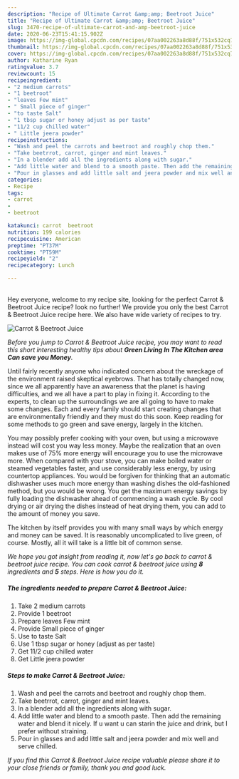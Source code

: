 ```yaml
---
description: "Recipe of Ultimate Carrot &amp;amp; Beetroot Juice"
title: "Recipe of Ultimate Carrot &amp;amp; Beetroot Juice"
slug: 3470-recipe-of-ultimate-carrot-and-amp-beetroot-juice
date: 2020-06-23T15:41:15.902Z
image: https://img-global.cpcdn.com/recipes/07aa002263a8d88f/751x532cq70/carrot-beetroot-juice-recipe-main-photo.jpg
thumbnail: https://img-global.cpcdn.com/recipes/07aa002263a8d88f/751x532cq70/carrot-beetroot-juice-recipe-main-photo.jpg
cover: https://img-global.cpcdn.com/recipes/07aa002263a8d88f/751x532cq70/carrot-beetroot-juice-recipe-main-photo.jpg
author: Katharine Ryan
ratingvalue: 3.7
reviewcount: 15
recipeingredient:
- "2 medium carrots"
- "1 beetroot"
- "leaves Few mint"
- " Small piece of ginger"
- "to taste Salt"
- "1 tbsp sugar or honey adjust as per taste"
- "11/2 cup chilled water"
- " Little jeera powder"
recipeinstructions:
- "Wash and peel the carrots and beetroot and roughly chop them."
- "Take beetrrot, carrot, ginger and mint leaves."
- "In a blender add all the ingredients along with sugar."
- "Add little water and blend to a smooth paste. Then add the remaining water and blend it nicely. If u want u can starin the juice and drink, but I prefer without straining."
- "Pour in glasses and add little salt and jeera powder and mix well and serve chilled."
categories:
- Recipe
tags:
- carrot
- 
- beetroot

katakunci: carrot  beetroot 
nutrition: 199 calories
recipecuisine: American
preptime: "PT37M"
cooktime: "PT59M"
recipeyield: "2"
recipecategory: Lunch

---
```

<br>
Hey everyone, welcome to my recipe site, looking for the perfect Carrot &amp; Beetroot Juice recipe? look no further! We provide you only the best Carrot &amp; Beetroot Juice recipe here. We also have wide variety of recipes to try.
<br>


![Carrot &amp; Beetroot Juice](https://img-global.cpcdn.com/recipes/07aa002263a8d88f/751x532cq70/carrot-beetroot-juice-recipe-main-photo.jpg)

<i>Before you jump to Carrot &amp; Beetroot Juice recipe, you may want to read this short interesting healthy tips about 
<strong>Green Living In The Kitchen area Can save you Money</strong>.</i>
</br>

Until fairly recently anyone who indicated concern about the wreckage of the environment raised skeptical eyebrows. That has totally changed now, since we all apparently have an awareness that the planet is having difficulties, and we all have a part to play in fixing it. According to the experts, to clean up the surroundings we are all going to have to make some changes. Each and every family should start creating changes that are environmentally friendly and they must do this soon. Keep reading for some methods to go green and save energy, largely in the kitchen.

You may possibly prefer cooking with your oven, but using a microwave instead will cost you way less money. Maybe the realization that an oven makes use of 75% more energy will encourage you to use the microwave more. When compared with your stove, you can make boiled water or steamed vegetables faster, and use considerably less energy, by using countertop appliances. You would be forgiven for thinking that an automatic dishwasher uses much more energy than washing dishes the old-fashioned method, but you would be wrong. You get the maximum energy savings by fully loading the dishwasher ahead of commencing a wash cycle. By cool drying or air drying the dishes instead of heat drying them, you can add to the amount of money you save.

The kitchen by itself provides you with many small ways by which energy and money can be saved. It is reasonably uncomplicated to live green, of course. Mostly, all it will take is a little bit of common sense.


<i>We hope you got insight from reading it, now let's go back to carrot &amp; beetroot juice recipe. You can cook carrot &amp; beetroot juice using <strong>8</strong> ingredients and <strong>5</strong> steps. Here is how you do it.
</i>

##### The ingredients needed to prepare Carrot &amp; Beetroot Juice:

1. Take 2 medium carrots
1. Provide 1 beetroot
1. Prepare leaves Few mint
1. Provide  Small piece of ginger
1. Use to taste Salt
1. Use 1 tbsp sugar or honey (adjust as per taste)
1. Get 11/2 cup chilled water
1. Get  Little jeera powder


##### Steps to make Carrot &amp; Beetroot Juice:

1. Wash and peel the carrots and beetroot and roughly chop them.
1. Take beetrrot, carrot, ginger and mint leaves.
1. In a blender add all the ingredients along with sugar.
1. Add little water and blend to a smooth paste. Then add the remaining water and blend it nicely. If u want u can starin the juice and drink, but I prefer without straining.
1. Pour in glasses and add little salt and jeera powder and mix well and serve chilled.


<i>If you find this Carrot &amp; Beetroot Juice recipe valuable please share it to your close friends or family, thank you and good luck.</i>
